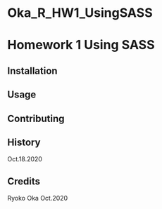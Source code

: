 # Oka_R_HW1_UsingSASS

# Homework 1 Using SASS

## Installation


## Usage


## Contributing


## History
Oct.18.2020

## Credits
Ryoko Oka Oct.2020

